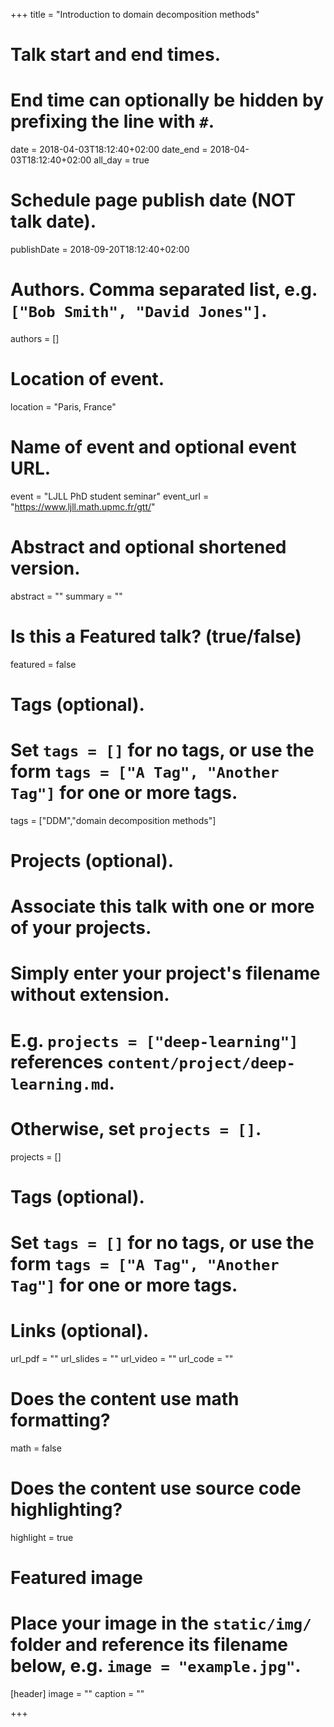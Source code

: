 +++
title = "Introduction to domain decomposition methods"

# Talk start and end times.
#   End time can optionally be hidden by prefixing the line with `#`.
date = 2018-04-03T18:12:40+02:00
date_end = 2018-04-03T18:12:40+02:00
all_day = true

# Schedule page publish date (NOT talk date).
publishDate = 2018-09-20T18:12:40+02:00

# Authors. Comma separated list, e.g. `["Bob Smith", "David Jones"]`.
authors = []

# Location of event.
location = "Paris, France"

# Name of event and optional event URL.
event = "LJLL PhD student seminar"
event_url = "https://www.ljll.math.upmc.fr/gtt/"

# Abstract and optional shortened version.
abstract = ""
summary = ""

# Is this a Featured talk? (true/false)
featured = false

# Tags (optional).
#   Set `tags = []` for no tags, or use the form `tags = ["A Tag", "Another Tag"]` for one or more tags.
tags = ["DDM","domain decomposition methods"]

# Projects (optional).
#   Associate this talk with one or more of your projects.
#   Simply enter your project's filename without extension.
#   E.g. `projects = ["deep-learning"]` references `content/project/deep-learning.md`.
#   Otherwise, set `projects = []`.
projects = []

# Tags (optional).
#   Set `tags = []` for no tags, or use the form `tags = ["A Tag", "Another Tag"]` for one or more tags.


# Links (optional).
url_pdf = ""
url_slides = ""
url_video = ""
url_code = ""

# Does the content use math formatting?
math = false

# Does the content use source code highlighting?
highlight = true

# Featured image
# Place your image in the `static/img/` folder and reference its filename below, e.g. `image = "example.jpg"`.
[header]
image = ""
caption = ""

+++
